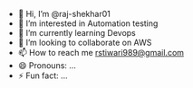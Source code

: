 - 👋 Hi, I’m @raj-shekhar01
- 👀 I’m interested in Automation testing
- 🌱 I’m currently learning Devops
- 💞️ I’m looking to collaborate on AWS
- 📫 How to reach me rstiwari989@gmail.com
- 😄 Pronouns: ...
- ⚡ Fun fact: ...

<!---
raj-shekhar01/raj-shekhar01 is a ✨ special ✨ repository because its `README.md` (this file) appears on your GitHub profile.
You can click the Preview link to take a look at your changes.
--->
